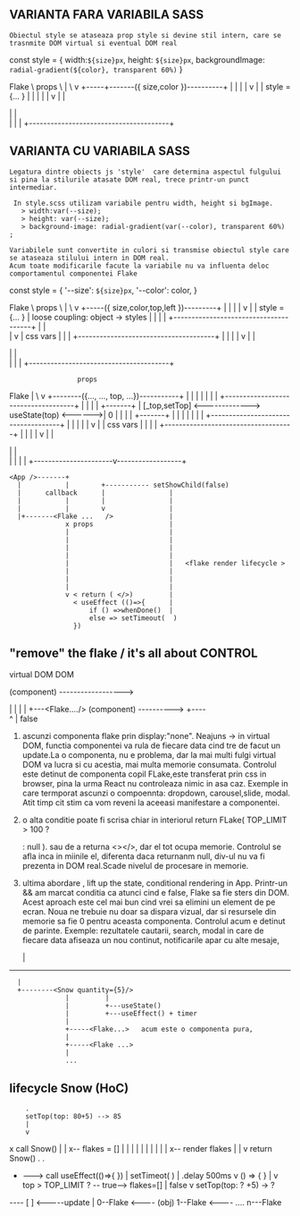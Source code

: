 
## VARIANTA FARA VARIABILA SASS
    Obiectul style se ataseaza prop style si devine stil intern, care se trasnmite DOM virtual si eventual DOM real

   const style = {
        width:`${size}px`,
        height: `${size}px`,
        backgroundImage: `radial-gradient(${color}, transparent 60%)` 
    }



Flake
   \            props
    \             |
     \            v
+-----+-------({ size,color })----------+
|                  |                    |
|                  v                    |
|        style ={... }                  |
|                  |                    |
|                  v                    |
|     <div style={...}>                 |
|       </div>                          |
|                                       |
+---------------------------------------+






## VARIANTA CU VARIABILA SASS
    
    Legatura dintre obiects js 'style'  care determina aspectul fulgului si pina la stilurile atasate DOM real, trece printr-un punct intermediar.

     In style.scss utilizam variabile pentru width, height si bgImage.
       > width:var(--size);
       > height: var(--size);
       > background-image: radial-gradient(var(--color), transparent 60%) ;
    
    Variabilele sunt convertite in culori si transmise obiectul style care se ataseaza stilului intern in DOM real.
    Acum toate modificarile facute la variabile nu va influenta deloc comportamentul componentei Flake

 const style = {
       '--size': `${size}px`,
       '--color': color,
    }



Flake
   \            props
    \             |
     \            v
+-----({ size,color,top,left })---------+
|                  |                    |
|                  v                    |
|        style ={... }                  |       loose coupling: object -> styles
|                  |                    |
|                  +--------------------------------------+
|                                                         |            
|                                                         v
|                                                       css vars
|                                                         |
|                  +--------------------------------------+
|                  |                    |
|                  v                    |
|     <div style={...}>                 |
|       </div>                          |
|                                       |
+---------------------------------------+



                     props
Flake                  |
    \                  v
+--------({..., ..., top, ...})-----------+
|                      |                  |
|                      |                  |
|                      +------------------------------------+
|                                                           |
|                                                           |              +-------+
|                      [_top,setTop] <-------------> useState(top) <------>|    0  |
|                      |                  |                                +-------+
|                      |                  | 
|                      |                  | 
|                      +------------------------------------+
|                                         |                 |
|                                         |                 v
|                                         |              css vars
|                                         |                 |
|                      +------------------------------------+
|                      |                  |
|                      v                  |
|           <div style={style}>           |
|           </div>                        |
|                      |                  |
+----------------------v------------------+                      




    <App />-------+
      |           |        +----------- setShowChild(false)     
      |      callback      |                |
      |           |        |                |
      |           |        v                |
      |+-------<Flake ...   />              |
                  x props                   |
                  |                         |
                  |                         |
                  |                         |
                  |                         |
                  |                         |   <flake render lifecycle >
                  |                         |
                  |                         |
                  |                         |
                  v < return ( </>)         |
                    < useEffect (()=>{      |
                        if () =>whenDone()  |
                        else => setTimeout(  )
                    })


## "remove" the flake  / it's all about CONTROL

virtual DOM                            DOM

<App/> (component) ------------------> <div class="App"/>
  |                                         |
  |                                         |
  +---<Flake..../> (component) ----------> +----<div class="flake"/>
        ^
        |
        false


1. ascunzi componenta flake prin display:"none". Neajuns -> in virtual DOM, functia componentei va rula de fiecare data cind tre de facut un update.La o componenta, nu e problema, dar la mai multi fulgi virtual DOM va lucra si cu acestia, mai multa memorie consumata. Controlul este detinut de componenta copil FLake,este transferat prin css in browser, pina la urma React nu controleaza nimic in asa caz. Exemple in care termporat ascunzi o compoennta: dropdown, carousel,slide, modal. Atit timp cit stim ca vom reveni la aceeasi manifestare a componentei.

2.  o alta conditie poate fi scrisa chiar in interiorul return FLake( TOP_LIMIT > 100 ? <div style={style} className="flake"></div> : null ). sau de a returna <></>, dar el tot ocupa memorie. Controlul se afla inca in miinile el, diferenta daca returnanm null, div-ul nu va fi prezenta in DOM real.Scade nivelul de procesare in memorie.

3. ultima abordare , lift up the state, conditional rendering in App. Printr-un && am marcat conditia ca atunci cind e false, Flake sa fie sters din DOM. Acest aproach este cel mai bun cind  vrei sa elimini un element de pe ecran. Noua ne trebuie nu doar sa dispara vizual, dar si resursele din memorie sa fie 0 pentru aceasta componenta. Controlul acum e detinut de parinte. Exemple: rezultatele cautarii, search, modal in care de fiecare data afiseaza un nou continut, notificarile apar cu alte mesaje,


    <App>
      |
---------------------------------------------
      |
      +--------<Snow quantity={5}/>
                  |         |  
                  |         +---useState()
                  |         +---useEffect() + timer
                  |
                  +-----<Flake...>   acum este o componenta pura,
                  |
                  +-----<Flake ...>
                  |
                  ...


## lifecycle Snow (HoC)
        
        .
        setTop(top: 80+5) --> 85
        |
        v
x     call Snow()
|
|
x--   flakes = [<Flake size={10} top={85} color={color}/>]
|
|
|
|
|
|
|
|
|
|
x-- render flakes
|
|
v   return Snow()
.
.
* ---> call useEffect(()=>{  })
                            | setTimeot( )
                            |
                            .delay 500ms
                            v
                            () => { }
                                |
                                v
                              top > TOP_LIMIT ? -- true--> flakes=[]
                                |
                             false
                                v
                            setTop(top: ? +5) -> ? 



---- [  ] <-----update
      |
      0--Flake <---- (obj)
      1--Flake <----
      ....
      n---Flake
    
    
                              